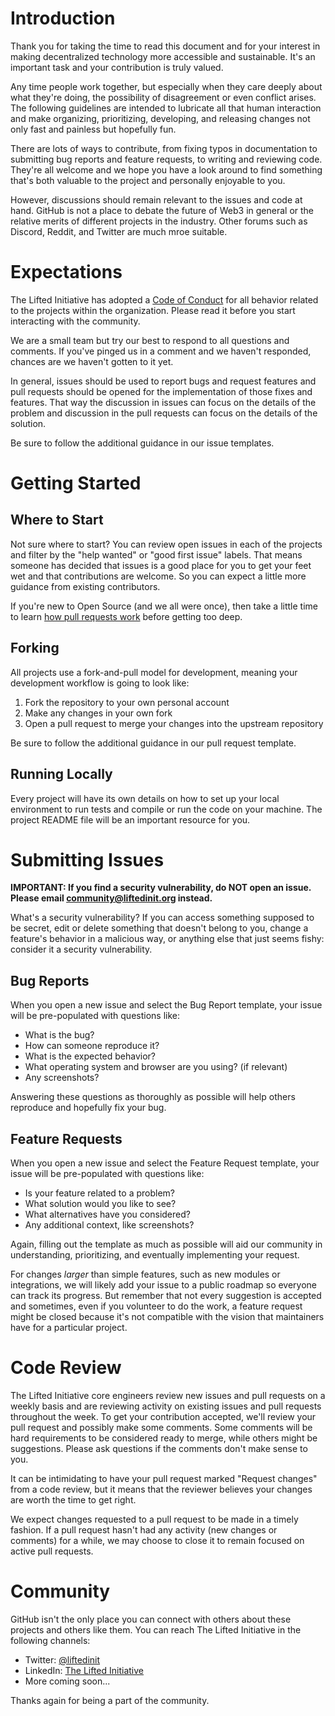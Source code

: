 # Introduction

Thank you for taking the time to read this document and for your interest in making
decentralized technology more accessible and sustainable. It's an important task and your
contribution is truly valued.

Any time people work together, but especially when they care deeply about what they're
doing, the possibility of disagreement or even conflict arises. The following guidelines
are intended to lubricate all that human interaction and make organizing, prioritizing,
developing, and releasing changes not only fast and painless but hopefully fun.

There are lots of ways to contribute, from fixing typos in documentation to submitting bug
reports and feature requests, to writing and reviewing code. They're all welcome and we
hope you have a look around to find something that's both valuable to the project and
personally enjoyable to you.

However, discussions should remain relevant to the issues and code at hand. GitHub is not
a place to debate the future of Web3 in general or the relative merits of different
projects in the industry. Other forums such as Discord, Reddit, and Twitter are much mroe
suitable.

# Expectations

The Lifted Initiative has adopted a [Code of
Conduct](https://github.com/liftedinit/.github/blob/main/docs/CODE_OF_CONDUCT.md)
for all behavior related to the projects within the organization. Please read it before
you start interacting with the community.

We are a small team but try our best to respond to all questions and comments. If you've
pinged us in a comment and we haven't responded, chances are we haven't gotten to it yet.

In general, issues should be used to report bugs and request features and pull requests
should be opened for the implementation of those fixes and features. That way the
discussion in issues can focus on the details of the problem and discussion in the pull
requests can focus on the details of the solution.

Be sure to follow the additional guidance in our issue templates.

# Getting Started

## Where to Start

Not sure where to start? You can review open issues in each of the projects and filter by
the "help wanted" or "good first issue" labels. That means someone has decided that issues
is a good place for you to get your feet wet and that contributions are welcome. So you
can expect a little more guidance from existing contributors.

If you're new to Open Source (and we all were once), then take a little time to learn [how
pull requests work](https://docs.github.com/en/pull-requests) before getting too deep.

## Forking

All projects use a fork-and-pull model for development, meaning your development workflow
is going to look like:

1. Fork the repository to your own personal account
2. Make any changes in your own fork
3. Open a pull request to merge your changes into the upstream repository

Be sure to follow the additional guidance in our pull request template.

## Running Locally

Every project will have its own details on how to set up your local environment to run
tests and compile or run the code on your machine. The project README file will be an
important resource for you.

# Submitting Issues

**IMPORTANT: If you find a security vulnerability, do NOT open an issue. Please email
community@liftedinit.org instead.**

What's a security vulnerability? If you can access something supposed to be secret, edit
or delete something that doesn't belong to you, change a feature's behavior in a malicious
way, or anything else that just seems fishy: consider it a security vulnerability.

## Bug Reports

When you open a new issue and select the Bug Report template, your issue will be
pre-populated with questions like:

- What is the bug?
- How can someone reproduce it?
- What is the expected behavior?
- What operating system and browser are you using? (if relevant)
- Any screenshots?

Answering these questions as thoroughly as possible will help others reproduce and
hopefully fix your bug.

## Feature Requests

When you open a new issue and select the Feature Request template, your issue will be
pre-populated with questions like:

- Is your feature related to a problem?
- What solution would you like to see?
- What alternatives have you considered?
- Any additional context, like screenshots?

Again, filling out the template as much as possible will aid our community in
understanding, prioritizing, and eventually implementing your request.

For changes _larger_ than simple features, such as new modules or integrations, we will
likely add your issue to a public roadmap so everyone can track its progress. But remember
that not every suggestion is accepted and sometimes, even if you volunteer to do the work,
a feature request might be closed because it's not compatible with the vision that
maintainers have for a particular project.

# Code Review

The Lifted Initiative core engineers review new issues and pull requests on a weekly basis
and are reviewing activity on existing issues and pull requests throughout the week. To
get your contribution accepted, we'll review your pull request and possibly make some
comments. Some comments will be hard requirements to be considered ready to merge, while
others might be suggestions. Please ask questions if the comments don't make sense to you.

It can be intimidating to have your pull request marked "Request changes" from a code
review, but it means that the reviewer believes your changes are worth the time to get
right.

We expect changes requested to a pull request to be made in a timely fashion. If a pull
request hasn't had any activity (new changes or comments) for a while, we may choose to
close it to remain focused on active pull requests.

# Community

GitHub isn't the only place you can connect with others about these projects and others
like them. You can reach The Lifted Initiative in the following channels:

- Twitter: [@liftedinit](https://twitter.com/liftedinit)
- LinkedIn: [The Lifted
  Initiative](https://www.linkedin.com/company/liftedinit)
- More coming soon...

Thanks again for being a part of the community.
